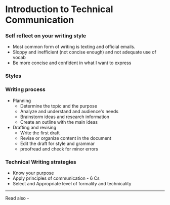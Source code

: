 # Introduction to Technical Communication
### Self reflect on your writing style
- Most common form of writing is texting and official emails.
- Sloppy and inefficient (not concise enough) and not adequate use of vocab
- Be more concise and confident in what I want to express

### Styles

### Writing process
- Planning
	- Determine the topic and the purpose
	- Analyze and understand and audience's needs
	- Brainstorm ideas and research information
	- Create an outline with the main ideas
- Drafting and revising
	- Write the first draft
	- Revise or organize content in the document
	- Edit the draft for style and grammar
	- proofread and check for minor errors


### Technical Writing strategies
- Know your purpose
- Apply principles of communication - 6 Cs
- Select and Appropriate level of formality and technicality 


---
Read also - 